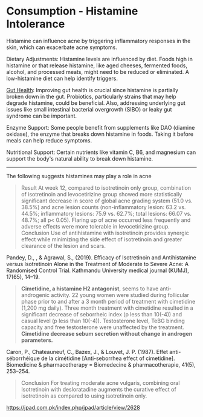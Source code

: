 # Consumption - Histamine Intolerance

Histamine can influence acne by triggering inflammatory responses in the skin, which can exacerbate acne symptoms.

Dietary Adjustments: Histamine levels are influenced by diet. Foods high in histamine or that release histamine, like aged cheeses, fermented foods, alcohol, and processed meats, might need to be reduced or eliminated. A low-histamine diet can help identify triggers.

[Gut Health](https://discord.com/channels/1169738819688468501/1179948878267678832 ): Improving gut health is crucial since histamine is partially broken down in the gut. Probiotics, particularly strains that may help degrade histamine, could be beneficial. Also, addressing underlying gut issues like small intestinal bacterial overgrowth (SIBO) or leaky gut syndrome can be important.

Enzyme Support: Some people benefit from supplements like DAO (diamine oxidase), the enzyme that breaks down histamine in foods. Taking it before meals can help reduce symptoms.

Nutritional Support: Certain nutrients like vitamin C, B6, and magnesium can support the body's natural ability to break down histamine.

---

The following suggests histamines may play a role in acne

> Result At week 12, compared to isotretinoin only group, combination of isotretinoin and levocetirizine group showed more statistically significant decrease in score of global acne grading system (51.0 vs. 38.5%) and acne lesion counts (non-inflammatory lesion: 63.2 vs. 44.5%; inflammatory lesions: 75.9 vs. 62.7%; total lesions: 66.07 vs. 48.7%; all p< 0.05). Flaring up of acne occurred less frequently and adverse effects were more tolerable in levocetirizine group. Conclusion Use of antihistamine with isotretinoin provides synergic effect while minimizing the side effect of isotretinoin and greater clearance of the lesion and scars. 

Pandey, D., , & Agrawal, S., (2019). Efficacy of Isotretinoin and Antihistamine versus Isotretinoin Alone in the Treatment of Moderate to Severe Acne: A Randomised Control Trial. Kathmandu University medical journal (KUMJ), 17(65), 14–19.

> **Cimetidine, a histamine H2 antagonist**, seems to have anti-androgenic activity. 22 young women were studied during follicular phase prior to and after a 3 month period of treatment with cimetidine (1,200 mg daily). Three month treatment with cimetidine resulted in a significant decrease of seborrheic index (p less than 10(-4)) and casual level (p less than 10(-4)). Testosterone level, TeBG binding capacity and free testosterone were unaffected by the treatment. **Cimetidine decrease sebum secretion without change in androgen parameters.**

Caron, P., Chateauneuf, C., Bazex, J., & Louvet, J. P. (1987). Effet anti-séborrhéique de la cimétidine [Anti-seborrhea effect of cimetidine]. Biomedicine & pharmacotherapy = Biomedecine & pharmacotherapie, 41(5), 253–254.

> Conclusion For treating moderate acne vulgaris, combining oral Isotretinoin with desloratadine augments the curative effect of isotretinoin as compared to using isotretinoin only.  

https://jpad.com.pk/index.php/jpad/article/view/2628
